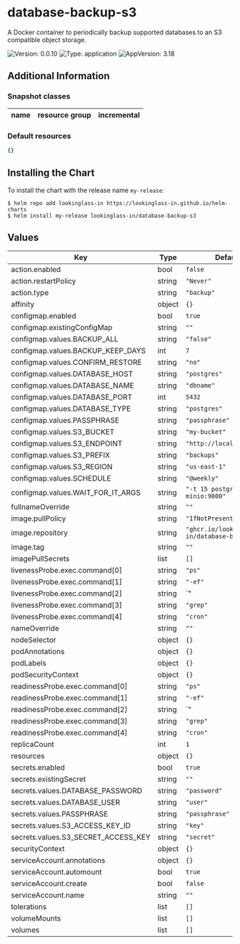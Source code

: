 # database-backup-s3

A Docker container to periodically backup supported databases to an S3 compatible object storage.

![Version: 0.0.10](https://img.shields.io/badge/Version-0.0.10-informational?style=flat-square) ![Type: application](https://img.shields.io/badge/Type-application-informational?style=flat-square) ![AppVersion: 3.18](https://img.shields.io/badge/AppVersion-3.18-informational?style=flat-square)

## Additional Information

### Snapshot classes

| name     | resource group | incremental |
|----------|----------------|-------------|

### Default resources

```yaml
{}
```

## Installing the Chart

To install the chart with the release name `my-release`:

```console
$ helm repo add lookinglass-in https://lookinglass-in.github.io/helm-charts
$ helm install my-release lookinglass-in/database-backup-s3
```

## Values

| Key | Type | Default | Description |
|-----|------|---------|-------------|
| action.enabled | bool | `false` |  |
| action.restartPolicy | string | `"Never"` |  |
| action.type | string | `"backup"` |  |
| affinity | object | `{}` |  |
| configmap.enabled | bool | `true` |  |
| configmap.existingConfigMap | string | `""` |  |
| configmap.values.BACKUP_ALL | string | `"false"` |  |
| configmap.values.BACKUP_KEEP_DAYS | int | `7` |  |
| configmap.values.CONFIRM_RESTORE | string | `"no"` |  |
| configmap.values.DATABASE_HOST | string | `"postgres"` |  |
| configmap.values.DATABASE_NAME | string | `"dbname"` |  |
| configmap.values.DATABASE_PORT | int | `5432` |  |
| configmap.values.DATABASE_TYPE | string | `"postgres"` |  |
| configmap.values.PASSPHRASE | string | `"passphrase"` |  |
| configmap.values.S3_BUCKET | string | `"my-bucket"` |  |
| configmap.values.S3_ENDPOINT | string | `"http://localhost:9000"` |  |
| configmap.values.S3_PREFIX | string | `"backups"` |  |
| configmap.values.S3_REGION | string | `"us-east-1"` |  |
| configmap.values.SCHEDULE | string | `"@weekly"` |  |
| configmap.values.WAIT_FOR_IT_ARGS | string | `"-t 15 postgres:5432 minio:9000"` |  |
| fullnameOverride | string | `""` |  |
| image.pullPolicy | string | `"IfNotPresent"` |  |
| image.repository | string | `"ghcr.io/lookinglass-in/database-backup-s3"` |  |
| image.tag | string | `""` |  |
| imagePullSecrets | list | `[]` |  |
| livenessProbe.exec.command[0] | string | `"ps"` |  |
| livenessProbe.exec.command[1] | string | `"-ef"` |  |
| livenessProbe.exec.command[2] | string | `"|"` |  |
| livenessProbe.exec.command[3] | string | `"grep"` |  |
| livenessProbe.exec.command[4] | string | `"cron"` |  |
| nameOverride | string | `""` |  |
| nodeSelector | object | `{}` |  |
| podAnnotations | object | `{}` |  |
| podLabels | object | `{}` |  |
| podSecurityContext | object | `{}` |  |
| readinessProbe.exec.command[0] | string | `"ps"` |  |
| readinessProbe.exec.command[1] | string | `"-ef"` |  |
| readinessProbe.exec.command[2] | string | `"|"` |  |
| readinessProbe.exec.command[3] | string | `"grep"` |  |
| readinessProbe.exec.command[4] | string | `"cron"` |  |
| replicaCount | int | `1` |  |
| resources | object | `{}` |  |
| secrets.enabled | bool | `true` |  |
| secrets.existingSecret | string | `""` |  |
| secrets.values.DATABASE_PASSWORD | string | `"password"` |  |
| secrets.values.DATABASE_USER | string | `"user"` |  |
| secrets.values.PASSPHRASE | string | `"passphrase"` |  |
| secrets.values.S3_ACCESS_KEY_ID | string | `"key"` |  |
| secrets.values.S3_SECRET_ACCESS_KEY | string | `"secret"` |  |
| securityContext | object | `{}` |  |
| serviceAccount.annotations | object | `{}` |  |
| serviceAccount.automount | bool | `true` |  |
| serviceAccount.create | bool | `false` |  |
| serviceAccount.name | string | `""` |  |
| tolerations | list | `[]` |  |
| volumeMounts | list | `[]` |  |
| volumes | list | `[]` |  |
